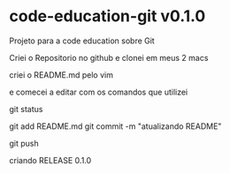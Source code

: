 code-education-git v0.1.0
==================

Projeto para a code education sobre Git

Criei o Repositorio no github e clonei em meus 2 macs


criei o README.md pelo vim

e comecei a editar com os comandos que utilizei

git status

git add README.md
git commit -m "atualizando README"

git push

criando RELEASE
0.1.0
